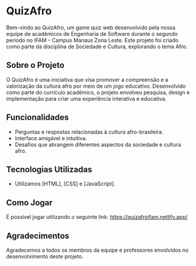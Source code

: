 # QuizAfro

Bem-vindo ao QuizAfro, um game quiz web desenvolvido pela nossa equipe de acadêmicos de Engenharia de Software durante o segundo período no IFAM - Campus Manaus Zona Leste. Este projeto foi criado como parte da disciplina de Sociedade e Cultura, explorando o tema Afro.

## Sobre o Projeto

O QuizAfro é uma iniciativa que visa promover a compreensão e a valorização da cultura afro por meio de um jogo educativo. Desenvolvido como parte do currículo acadêmico, o projeto envolveu pesquisa, design e implementação para criar uma experiência interativa e educativa.

## Funcionalidades

- Perguntas e respostas relacionadas à cultura afro-brasileira.
- Interface amigável e intuitiva.
- Desafios que abrangem diferentes aspectos da sociedade e cultura afro.

## Tecnologias Utilizadas

- Utilizamos [HTML], [CSS] e [JavaScript].

## Como Jogar

É possível jogar utilizando o seguinte link: https://quizafroifam.netlify.app/



## Agradecimentos

Agradecemos a todos os membros da equipe e professores envolvidos no desenvolvimento deste projeto.
